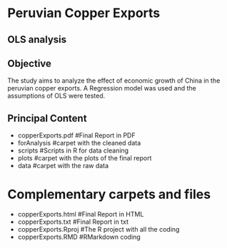 # Peruvian Copper Exports
## OLS analysis

## Objective
The study aims to analyze the effect of economic growth of China in the peruvian copper exports. A Regression model was used and the assumptions of OLS were tested.

## Principal Content
* copperExports.pdf #Final Report in PDF
* forAnalysis #carpet with the cleaned data
* scripts #Scripts in R for data cleaning
* plots #carpet with the plots of the final report
* data #carpet with the raw data

# Complementary carpets and files
* copperExports.html #Final Report in HTML
* copperExports.txt #Final Report in txt
* copperExports.Rproj #The R project with all the coding
* copperExports.RMD #RMarkdown coding


